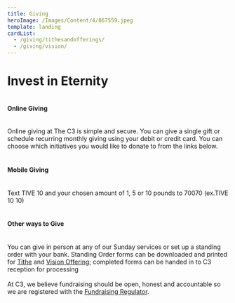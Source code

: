 ```yaml
---
title: Giving
heroImage: /Images/Content/4/867559.jpeg
template: landing
cardList:
  - /giving/tithesandofferings/
  - /giving/vision/
---
```


<h1 class="section-title">
Invest in Eternity</h1>

<h4>
<br />
Online Giving</h4>
<br />
Online giving at The C3 is simple and secure. You can give a single gift or schedule recurring monthly giving using your debit or credit card. You can choose which initiatives you would like to donate to from the links below.&nbsp;
<h4>
<br />
Mobile Giving</h4>
<br />
Text TIVE 10 and your chosen amount of 1, 5 or 10 pounds to 70070 (ex.TIVE 10 10)
<h4>
<br />
Other ways to Give</h4>
<br />
You can give in person at any of our Sunday services or set up a standing order with your bank. Standing Order forms can be downloaded and printed for <a href="/Publisher/File.aspx?ID=199802">Tithe</a> and <a href="/Publisher/File.aspx?ID=199769">Vision Offering</a>; completed forms can be handed in to C3 reception for processing<br />
<br />
At C3, we believe fundraising should be open, honest and accountable so we are registered with the <a href="https://www.fundraisingregulator.org.uk/">Fundraising Regulator</a>.<br />
&nbsp;
